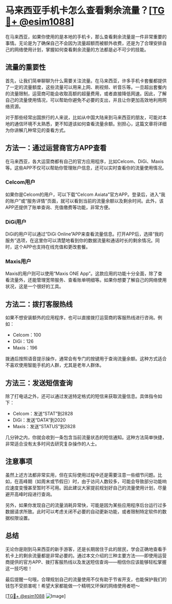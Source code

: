 # 马来西亚手机卡怎么查看剩余流量？[[TG💪+ @esim1088](https://t.me/s/esim1088)]

在马来西亚，如果你使用的是本地的手机卡，那么查看剩余流量是一件非常重要的事情。无论是为了确保自己不会因为流量超额而被额外收费，还是为了合理安排自己的网络使用计划，掌握如何查看剩余流量的方法都是必不可少的技能。

## 流量的重要性

首先，让我们简单聊聊为什么需要关注流量。在马来西亚，许多手机卡套餐都提供了一定的流量额度，这些流量可以用来上网、刷视频、听音乐等。一旦超出套餐内的流量限制，运营商可能会收取高额的超量费用，或者直接降低网速。因此，了解自己的流量使用情况，可以帮助你避免不必要的支出，并且让你更加高效地利用网络资源。

对于那些经常出国旅行的人来说，比如从中国大陆来到马来西亚的朋友，可能对本地的通信环境不太熟悉，更不知道该如何查看流量余额。别担心，这篇文章将详细为你讲解几种常见的查看方式。

## 方法一：通过运营商官方APP查看

在马来西亚，各大运营商都有自己的官方应用程序，比如Celcom、DiGi、Maxis等。这些APP不仅可以帮助你管理账户信息，还可以实时查看你的流量使用情况。

### Celcom用户

如果你是Celcom的用户，可以下载“Celcom Axiata”官方APP。登录后，进入“我的账户”或“服务详情”页面，就可以看到当前的流量余额以及剩余时间。此外，该APP还提供了账单查询、充值缴费等功能，非常方便。

### DiGi用户

DiGi的用户可以通过“DiGi Online”APP来查看流量信息。打开APP后，选择“我的服务”选项，在这里你可以清楚地看到你的数据流量和通话时长的剩余情况。同时，这个APP也支持在线充值和更改套餐。

### Maxis用户

Maxis的用户则可以使用“Maxis ONE App”。这款应用的功能十分全面，除了查看流量外，还能管理宽带服务、查看账单明细等。如果你想要了解自己的网络使用状况，这是一个很好的工具。

## 方法二：拨打客服热线

如果不想安装额外的应用程序，也可以直接拨打运营商的客服热线进行咨询。例如：

- Celcom：100
- DiGi：126
- Maxis：196

拨通后按照语音提示操作，通常会有专门的按键用于查询流量余额。这种方式适合不喜欢使用智能手机的人群，尤其是老年人群体。

## 方法三：发送短信查询

除了打电话之外，还可以通过发送特定格式的短信来获取流量信息。具体指令如下：

- Celcom：发送“STAT”到2828
- DiGi：发送“DATA”到2020
- Maxis：发送“STATUS”到2828

几分钟之内，你就会收到一条包含当前流量状态的短信通知。这种方法简单快捷，非常适合没有太多时间去研究复杂操作的人士。

## 注意事项

虽然上述方法都非常实用，但在实际使用过程中还是需要注意一些细节问题。比如，在高峰期（如周末或节假日）时，由于访问人数较多，可能会导致部分功能响应速度变慢甚至暂时不可用。因此建议大家提前规划好自己的流量使用计划，尽量避开高峰时段进行查询。

另外，如果你发现自己的流量消耗异常快，可能是因为某些应用程序后台运行过多数据请求所致。此时可以考虑关闭不必要的自动更新功能，或者限制特定软件的数据权限设置。

## 总结

无论你是刚到马来西亚的新手游客，还是长期居住于此的居民，学会正确地查看手机卡上的剩余流量都是非常必要的。通过本文介绍的三种主要方法——即使用运营商提供的官方APP、拨打客服热线以及发送短信查询——相信你应该能够轻松掌握这一技巧啦！

最后提醒一句哦，合理规划自己的流量使用不仅有助于节省开支，也能保护我们的钱包不受损害呢！希望大家都能做一个精明又环保的网络使用者吧～

[[TG💪+ @esim1088](https://t.me/s/esim1088) ![Image](https://i.postimg.cc/4NQfJmqS/Snipaste-2025-05-13-00-14-12.png)]